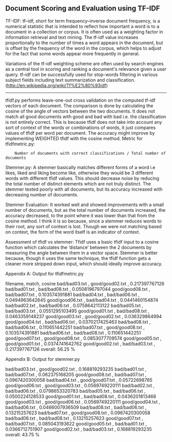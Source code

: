 ## Document Scoring and Evaluation using TF-IDF


TF-IDF: tf–idf, short for term frequency–inverse document frequency, is a numerical statistic that is intended to reflect how important a word is to a document in a collection or corpus. It is often used as a weighting factor in information retrieval and text mining. The tf-idf value increases proportionally to the number of times a word appears in the document, but is offset by the frequency of the word in the corpus, which helps to adjust for the fact that some words appear more frequently in general.

Variations of the tf–idf weighting scheme are often used by search engines as a central tool in scoring and ranking a document's relevance given a user query. tf–idf can be successfully used for stop-words filtering in various subject fields including text summarization and classification. (http://en.wikipedia.org/wiki/Tf%E2%80%93idf)



------------------------------------------------------


tfidf.py performs leave-one-out cross validation on the computed tf-idf vectors of each document. The comparison is done by calculating the cosine of the angle of vectors between the two documents. It does not match all good documents with good and bad with bad i.e. the classification is not entirely correct. This is because tfidf does not take into account any sort of context of the words or combinations of words, it just compares values of tfidf per word per document. The accuracy might improve by implementing WEIGHTED tfidf with the cosine method.
Metric for tfidfmetric.py:

		Number of documents with correct classifications / Total number of documents

Stemmer.py: A stemmer basically matches different forms of a word i.e likes, liked and liking become like, otherwise they would be 3 different words with different tfidf values. This should decrease noise by reducing the total number of distinct elements which are not truly distinct. The stemmer tested poorly with all documents, but its accuracy increased with decreasing number of documents.

Stemmer Evaluation: It worked well and showed improvements with a small number of documents, but as the total number of documents increased, the accuracy decreased, to the point where it was lower than that from the cosine method. I think it is so because, since a stemmer reduces words to their  root, any sort of context is lost. Though we were not matching based on context, the form of the word itself is an indicator of context.

Assessment of tfidf vs stemmer: Tfidf uses a basic tfidf input to a cosine function which calculates the ‘distance’ between the 2 documents by measuring the angle between them in a vector space. Stemmer is better because, though it uses the same technique, the tfidf function gets a cleaner more stripped down input, which should ideally improve accuracy.

Appendix A: Output for tfidfmetric.py

filename,  match,  cosine
bad/bad03.txt ,  good/good02.txt ,  0.217397767126
bad/bad01.txt ,  bad/bad08.txt ,  0.0508196797044
good/good08.txt ,  bad/bad07.txt ,  0.103574391881
bad/bad04.txt ,  bad/bad06.txt ,  0.0494963642645
good/good06.txt ,  bad/bad04.txt ,  0.0441460154874
bad/bad02.txt ,  bad/bad06.txt ,  0.0758642113122
bad/bad05.txt ,  bad/bad03.txt ,  0.0551295103495
good/good01.txt ,  bad/bad08.txt ,  0.0463359148237
good/good03.txt ,  good/good02.txt ,  0.036329864994
good/good04.txt ,  bad/bad06.txt ,  0.0370217425463
bad/bad08.txt ,  bad/bad06.txt ,  0.110651442251
bad/bad07.txt ,  good/good08.txt ,  0.103574391881
bad/bad06.txt ,  bad/bad08.txt ,  0.110651442251
good/good07.txt ,  good/good08.txt ,  0.0853077709574
good/good05.txt ,  good/good01.txt ,  0.0374741642762
good/good02.txt ,  bad/bad03.txt ,  0.217397767126
overall:  56.25 %

Appendix B: Output for stemmer.py

bad/bad03.txt ,  good/good02.txt ,  0.168819293235
bad/bad01.txt ,  bad/bad07.txt ,  0.062375168205
good/good08.txt ,  bad/bad07.txt ,  0.0967420300058
bad/bad04.txt ,  good/good07.txt ,  0.05722698765
good/good06.txt ,  good/good03.txt ,  0.0569749220111
bad/bad02.txt ,  bad/bad06.txt ,  0.0798653320783
bad/bad05.txt ,  bad/bad06.txt ,  0.0500224128533
good/good01.txt ,  bad/bad08.txt ,  0.0436201813468
good/good03.txt ,  good/good06.txt ,  0.0569749220111
good/good04.txt ,  bad/bad06.txt ,  0.0466007936509
bad/bad08.txt ,  bad/bad06.txt ,  0.13215257623
bad/bad07.txt ,  good/good08.txt ,  0.0967420300058
bad/bad06.txt ,  bad/bad08.txt ,  0.13215257623
good/good07.txt ,  bad/bad07.txt ,  0.085043193622
good/good05.txt ,  bad/bad01.txt ,  0.0366712751907
good/good02.txt ,  bad/bad03.txt ,  0.168819293235
overall:  43.75 %


